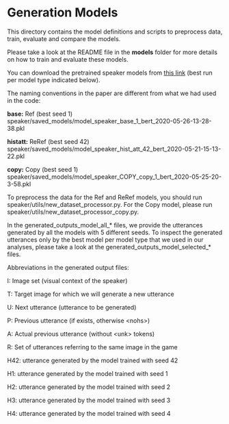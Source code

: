 # Generation Models 

This directory contains the model definitions and scripts to preprocess data, train, evaluate and compare the models.

Please take a look at the README file in the **models** folder for more details on how to train and evaluate these models.

You can download the pretrained speaker models from [this link](https://uva.data.surfsara.nl/index.php/s/iiactCdOHfl3s2N) (best run per model type indicated below).

The naming conventions in the paper are different from what we had used in the code:

**base:** Ref (best seed 1)
speaker/saved_models/model_speaker_base_1_bert_2020-05-26-13-28-38.pkl

**histatt:** ReRef (best seed 42)
speaker/saved_models/model_speaker_hist_att_42_bert_2020-05-21-15-13-22.pkl

**copy:** Copy (best seed 1)
speaker/saved_models/model_speaker_COPY_copy_1_bert_2020-05-25-20-3-58.pkl

To preprocess the data for the Ref and ReRef models, you should run speaker/utils/new_dataset_processor.py. For the Copy model, please run speaker/utils/new_dataset_processor_copy.py.

In the generated_outputs_model_all_* files, we provide the utterances generated by all the models with 5 different seeds. To inspect the generated utterances only by the best model per model type that we used in our analyses, please take a look at the generated_outputs_model_selected_* files.

Abbreviations in the generated output files: 

I: Image set (visual context of the speaker)

T: Target image for which we will generate a new utterance

U: Next utterance (utterance to be generated)

P: Previous utterance (if exists, otherwise &lt;nohs&gt;)

A: Actual previous utterance (without &lt;unk&gt; tokens)

R: Set of utterances referring to the same image in the game

H42: utterance generated by the model trained with seed 42

H1: utterance generated by the model trained with seed 1

H2: utterance generated by the model trained with seed 2

H3: utterance generated by the model trained with seed 3

H4: utterance generated by the model trained with seed 4
